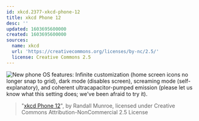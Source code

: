 ```yaml
---
id: xkcd.2377-xkcd-phone-12
title: xkcd Phone 12
desc: ''
updated: 1603695600000
created: 1603695600000
sources:
  name: xkcd
  url: 'https://creativecommons.org/licenses/by-nc/2.5/'
  license: Creative Commons 2.5
---
```

![New phone OS features: Infinite customization (home screen icons no longer snap to grid), dark mode (disables screen), screaming mode (self-explanatory), and coherent ultracapacitor-pumped emission (please let us know what this setting does; we've been afraid to try it).](https://imgs.xkcd.com/comics/xkcd_phone_12.png)
> "[xkcd Phone 12](https://xkcd.com/2377/)", by Randall Munroe, licensed under Creative Commons Attribution-NonCommercial 2.5 License
